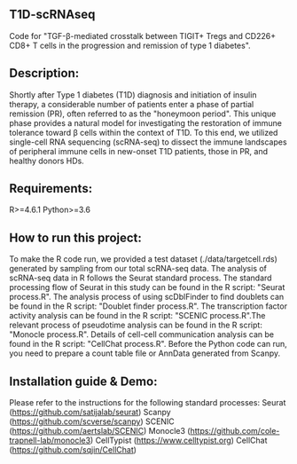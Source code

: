 ## T1D-scRNAseq
Code for "TGF-β-mediated crosstalk between TIGIT+ Tregs and CD226+ CD8+ T cells in the progression and remission of type 1 diabetes".


## Description:
Shortly after Type 1 diabetes (T1D) diagnosis and initiation of insulin therapy, a considerable number of patients enter a phase of partial remission (PR), often referred to as the "honeymoon period". This unique phase provides a natural model for investigating the restoration of immune tolerance toward β cells within the context of T1D. To this end, we utilized single-cell RNA sequencing (scRNA-seq) to dissect the immune landscapes of peripheral immune cells in new-onset T1D patients, those in PR, and healthy donors HDs.


## Requirements:
R>=4.6.1
Python>=3.6


## How to run this project:
To make the R code run, we provided a test dataset (./data/targetcell.rds) generated by sampling from our total scRNA-seq data. The analysis of scRNA-seq data in R follows the Seurat standard process. The standard processing flow of Seurat in this study can be found in the R script: "Seurat process.R". The analysis process of using scDblFinder to find doublets can be found in the R script: "Doublet finder process.R". The transcription factor activity analysis can be found in the R script: "SCENIC process.R".The relevant process of pseudotime analysis can be found in the R script: "Monocle process.R". Details of cell-cell communication analysis can be found in the R script: "CellChat process.R". Before the Python code can run, you need to prepare a count table file or AnnData generated from Scanpy.


## Installation guide & Demo:
Please refer to the instructions for the following standard processes:
Seurat (https://github.com/satijalab/seurat)
Scanpy (https://github.com/scverse/scanpy)
SCENIC (https://github.com/aertslab/SCENIC)
Monocle3 (https://github.com/cole-trapnell-lab/monocle3)
CellTypist (https://www.celltypist.org)
CellChat (https://github.com/sqjin/CellChat)
